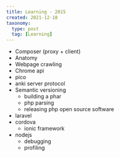 ```yaml
---
title: Learning - 2015
created: 2021-12-18
taxonomy:
  type: post
  tag: [Learning]
---
```


* Composer (proxy + client)
* Anatomy
* Webpage crawling
* Chrome api
* pico
* anki server protocol
* Semantic versioning
	* building a phar
	* php parsing
	* releasing php open source software
* laravel
* cordova
	* ionic framework
* nodejs
	* debugging
	* profiling

